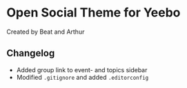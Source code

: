 # Open Social Theme for Yeebo

Created by Beat and Arthur

## Changelog

- Added group link to event- and topics sidebar
- Modified `.gitignore` and added `.editorconfig`

